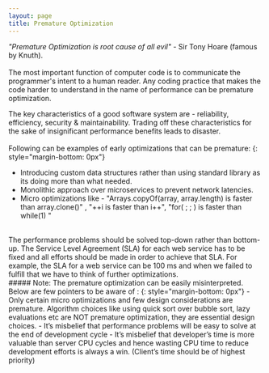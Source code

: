 ```yaml
---
layout: page
title: Premature Optimization
---
```


_"Premature Optimization is root cause of all evil"_ - Sir Tony Hoare (famous by Knuth).
<br/><br/>
The most important function of computer code is to communicate the programmer's intent to a human reader. Any coding practice that makes the code harder to understand in the name of performance can be premature optimization.  

The key characteristics of a good software system are - reliability, efficiency, security & maintainability. Trading off these characteristics for the sake of insignificant performance benefits leads to disaster.   
<br/>
Following can be examples of early optimizations that can be premature:
{: style="margin-bottom: 0px"}
- Introducing custom data structures rather than using standard library as its doing more than what needed. 
- Monolithic approach over microservices to prevent network latencies.
- Micro optimizations like - "Arrays.copyOf(array, array.length) is faster than array.clone()" , "++i is faster than i++", "for( ; ; ) is faster than while(1) "  

<br/>
The performance problems should be solved top-down rather than bottom-up. The Service Level Agreement (SLA) for each web service has to be fixed and all efforts should be made in order to achieve that SLA. For example, the SLA for a web service can be 100 ms and when we failed to fulfill that we have to think of further optimizations.   

<br/>
##### Note:
The premature optimization can be easily misinterpreted. Below are few pointers to be aware of : 
{: style="margin-bottom: 0px"}
- Only certain micro optimizations and few design considerations are premature. Algorithm choices like using quick sort over bubble sort, lazy evaluations etc are NOT premature optimization, they are essential design choices.
- It’s misbelief that performance problems will be easy to solve at the end of development cycle
- It’s misbelief that developer’s time is more valuable than server CPU cycles and hence wasting CPU time to reduce development efforts is always a win. (Client’s time should be of highest priority)